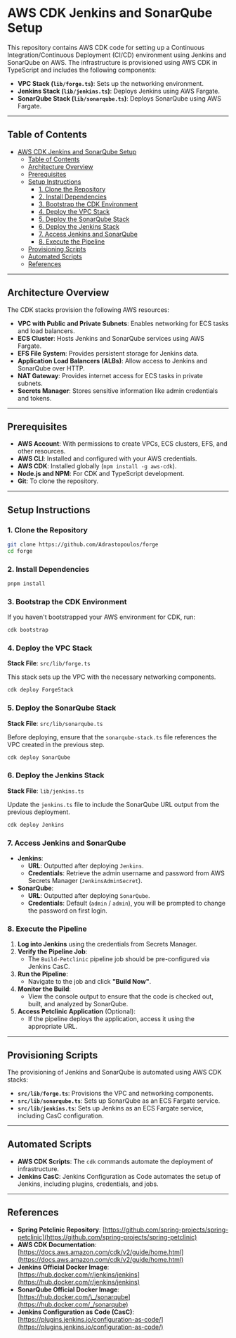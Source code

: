 # AWS CDK Jenkins and SonarQube Setup

This repository contains AWS CDK code for setting up a Continuous Integration/Continuous Deployment (CI/CD) environment using Jenkins and SonarQube on AWS. The infrastructure is provisioned using AWS CDK in TypeScript and includes the following components:

- **VPC Stack (`lib/forge.ts`)**: Sets up the networking environment.
- **Jenkins Stack (`lib/jenkins.ts`)**: Deploys Jenkins using AWS Fargate.
- **SonarQube Stack (`lib/sonarqube.ts`)**: Deploys SonarQube using AWS Fargate.

---

## Table of Contents

- [AWS CDK Jenkins and SonarQube Setup](#aws-cdk-jenkins-and-sonarqube-setup)
  - [Table of Contents](#table-of-contents)
  - [Architecture Overview](#architecture-overview)
  - [Prerequisites](#prerequisites)
  - [Setup Instructions](#setup-instructions)
    - [1. Clone the Repository](#1-clone-the-repository)
    - [2. Install Dependencies](#2-install-dependencies)
    - [3. Bootstrap the CDK Environment](#3-bootstrap-the-cdk-environment)
    - [4. Deploy the VPC Stack](#4-deploy-the-vpc-stack)
    - [5. Deploy the SonarQube Stack](#5-deploy-the-sonarqube-stack)
    - [6. Deploy the Jenkins Stack](#6-deploy-the-jenkins-stack)
    - [7. Access Jenkins and SonarQube](#7-access-jenkins-and-sonarqube)
    - [8. Execute the Pipeline](#8-execute-the-pipeline)
  - [Provisioning Scripts](#provisioning-scripts)
  - [Automated Scripts](#automated-scripts)
  - [References](#references)

---

## Architecture Overview

The CDK stacks provision the following AWS resources:

- **VPC with Public and Private Subnets**: Enables networking for ECS tasks and load balancers.
- **ECS Cluster**: Hosts Jenkins and SonarQube services using AWS Fargate.
- **EFS File System**: Provides persistent storage for Jenkins data.
- **Application Load Balancers (ALBs)**: Allow access to Jenkins and SonarQube over HTTP.
- **NAT Gateway**: Provides internet access for ECS tasks in private subnets.
- **Secrets Manager**: Stores sensitive information like admin credentials and tokens.

---

## Prerequisites

- **AWS Account**: With permissions to create VPCs, ECS clusters, EFS, and other resources.
- **AWS CLI**: Installed and configured with your AWS credentials.
- **AWS CDK**: Installed globally (`npm install -g aws-cdk`).
- **Node.js and NPM**: For CDK and TypeScript development.
- **Git**: To clone the repository.

---

## Setup Instructions

### 1. Clone the Repository

```bash
git clone https://github.com/Adrastopoulos/forge
cd forge
```

### 2. Install Dependencies

```bash
pnpm install
```

### 3. Bootstrap the CDK Environment

If you haven't bootstrapped your AWS environment for CDK, run:

```bash
cdk bootstrap
```

### 4. Deploy the VPC Stack

**Stack File**: `src/lib/forge.ts`

This stack sets up the VPC with the necessary networking components.

```bash
cdk deploy ForgeStack
```

### 5. Deploy the SonarQube Stack

**Stack File**: `src/lib/sonarqube.ts`

Before deploying, ensure that the `sonarqube-stack.ts` file references the VPC created in the previous step.

```bash
cdk deploy SonarQube
```

### 6. Deploy the Jenkins Stack

**Stack File**: `lib/jenkins.ts`

Update the `jenkins.ts` file to include the SonarQube URL output from the previous deployment.

```bash
cdk deploy Jenkins
```

### 7. Access Jenkins and SonarQube

- **Jenkins**:
  - **URL**: Outputted after deploying `Jenkins`.
  - **Credentials**: Retrieve the admin username and password from AWS Secrets Manager (`JenkinsAdminSecret`).
- **SonarQube**:
  - **URL**: Outputted after deploying `SonarQube`.
  - **Credentials**: Default (`admin` / `admin`), you will be prompted to change the password on first login.

### 8. Execute the Pipeline

1. **Log into Jenkins** using the credentials from Secrets Manager.
2. **Verify the Pipeline Job**:
   - The `Build-Petclinic` pipeline job should be pre-configured via Jenkins CasC.
3. **Run the Pipeline**:
   - Navigate to the job and click **"Build Now"**.
4. **Monitor the Build**:
   - View the console output to ensure that the code is checked out, built, and analyzed by SonarQube.
5. **Access Petclinic Application** (Optional):
   - If the pipeline deploys the application, access it using the appropriate URL.

---

## Provisioning Scripts

The provisioning of Jenkins and SonarQube is automated using AWS CDK stacks:

- **`src/lib/forge.ts`**: Provisions the VPC and networking components.
- **`src/lib/sonarqube.ts`**: Sets up SonarQube as an ECS Fargate service.
- **`src/lib/jenkins.ts`**: Sets up Jenkins as an ECS Fargate service, including CasC configuration.

---

## Automated Scripts

- **AWS CDK Scripts**: The `cdk` commands automate the deployment of infrastructure.
- **Jenkins CasC**: Jenkins Configuration as Code automates the setup of Jenkins, including plugins, credentials, and jobs.

---

## References

- **Spring Petclinic Repository**: [https://github.com/spring-projects/spring-petclinic](https://github.com/spring-projects/spring-petclinic)
- **AWS CDK Documentation**: [https://docs.aws.amazon.com/cdk/v2/guide/home.html](https://docs.aws.amazon.com/cdk/v2/guide/home.html)
- **Jenkins Official Docker Image**: [https://hub.docker.com/r/jenkins/jenkins](https://hub.docker.com/r/jenkins/jenkins)
- **SonarQube Official Docker Image**: [https://hub.docker.com/\_/sonarqube](https://hub.docker.com/_/sonarqube)
- **Jenkins Configuration as Code (CasC)**: [https://plugins.jenkins.io/configuration-as-code/](https://plugins.jenkins.io/configuration-as-code/)
